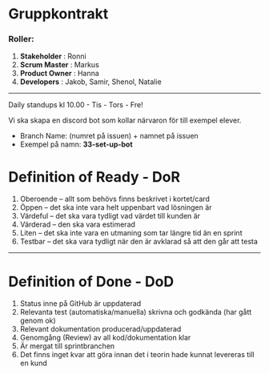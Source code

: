 # Gruppkontrakt 

### Roller:
1. **Stakeholder** : Ronni
2. **Scrum Master** : Markus
3. **Product Owner** : Hanna
4. **Developers** : Jakob, Samir, Shenol, Natalie

-----
Daily standups kl 10.00 - Tis - Tors - Fre!

Vi ska skapa en discord bot som kollar närvaron för till exempel elever. 

- Branch Name: (numret på issuen) + namnet på issuen
- Exempel på namn:  **33-set-up-bot**

# Definition of Ready - DoR

1. Oberoende – allt som behövs finns beskrivet i kortet/card
2. Öppen – det ska inte vara helt uppenbart vad lösningen är
3. Värdeful – det ska vara tydligt vad värdet till kunden är 
4. Värderad – den ska vara estimerad 
5. Liten – det ska inte vara en utmaning som tar längre tid än en sprint
6. Testbar – det ska vara tydligt när den är avklarad så att den går att testa

----
# Definition of Done - DoD

1. Status inne på GitHub är uppdaterad
2. Relevanta test (automatiska/manuella) skrivna och godkända (har gått genom ok)
3. Relevant dokumentation producerad/uppdaterad
4. Genomgång (Review) av all kod/dokumentation klar
5. Är mergat till sprintbranchen
6. Det finns inget kvar att göra innan det i teorin hade kunnat levereras till en kund



